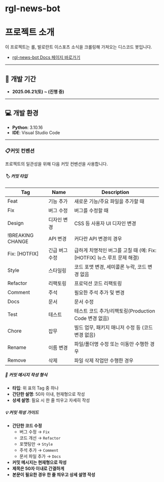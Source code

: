 # rgl-news-bot


# 프로젝트 소개

이 프로젝트는 롤, 발로란트 이스포츠 소식을 크롤링해 가져오는 디스코드 봇입니다.

- [rgl-news-bot Docs 페이지 바로가기](https://sandy-llama-dc6.notion.site/rgl-news-bot-docs-219cfea5531080948be9fda944f3cea9?source=copy_link)

---

## 📅 개발 기간

- **2025.06.21(토) ~ (진행 중)**

---

## 💻 개발 환경

- **Python**: 3.10.16
- **IDE**: Visual Studio Code

---

### 📋커밋 컨벤션
프로젝트의 일관성을 위해 다음 커밋 컨벤션을 사용합니다.

##### 🏷️ 커밋 타입
| Tag         | Name           | Description                                      |
|-------------|----------------|--------------------------------------------------|
| Feat        | 기능 추가      | 새로운 기능/주요 파일을 추가할 때                         |
| Fix         | 버그 수정      | 버그를 수정할 때                                |
| Design      | 디자인 변경    | CSS 등 사용자 UI 디자인 변경                    |
| !BREAKING CHANGE | API 변경   | 커다란 API 변경의 경우                          |
| Fix: [HOTFIX] | 긴급 버그 수정 | 급하게 치명적인 버그를 고칠 때 (예: Fix: [HOTFIX] 뉴스 루프 문제 해결) |
| Style       | 스타일링       | 코드 포맷 변경, 세미콜론 누락, 코드 변경 없음   |
| Refactor    | 리팩토링       | 프로덕션 코드 리팩토링                          |
| Comment     | 주석           | 필요한 주석 추가 및 변경                        |
| Docs        | 문서           | 문서 수정                                       |
| Test        | 테스트         | 테스트 코드 추가/리팩토링(Production Code 변경 없음) |
| Chore       | 잡무           | 빌드 업무, 패키지 매니저 수정 등 (코드 변경 없음)|
| Rename      | 이름 변경      | 파일/폴더명 수정 또는 이동만 수행한 경우        |
| Remove      | 삭제           | 파일 삭제 작업만 수행한 경우                    |

##### 📝 커밋 메시지 작성 형식
- **타입**: 위 표의 Tag 중 하나
- **간단한 설명**: 50자 이내, 현재형으로 작성
- **상세 설명**: 필요 시 한 줄 띄우고 자세히 작성

##### 💡 커밋 작성 가이드

- **간단한 코드 수정**
    - 버그 수정 → `Fix`
    - 코드 개선 → `Refactor`
    - 포맷팅만 → `Style`
    - 주석 추가 → `Comment`
    - 문서 파일 추가 → `Docs`
- **커밋 메시지는 현재형으로 작성**
- **제목은 50자 이내로 간결하게**
- **본문이 필요한 경우 한 줄 띄우고 상세 설명 작성**
